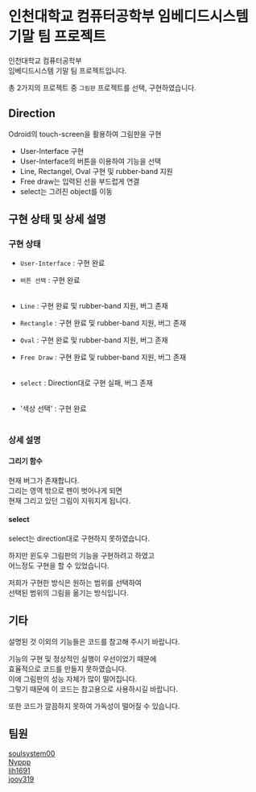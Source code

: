 # 인천대학교 컴퓨터공학부 임베디드시스템 기말 팀 프로젝트

인천대학교 컴퓨터공학부  
임베디드시스템 기말 팀 프로젝트입니다.  

총 2가지의 프로젝트 중 `그림판` 프로젝트를 선택, 구현하였습니다.  

## Direction

Odroid의 touch-screen을 활용하여 그림판을 구현  

* User-Interface 구현  
* User-Interface의 버튼을 이용하여 기능을 선택  
* Line, Rectangel, Oval 구현 및 rubber-band 지원  
* Free draw는 입력된 선을 부드럽게 연결  
* select는 그려진 object를 이동  

## 구현 상태 및 상세 설명

### 구현 상태

* `User-Interface` : 구현 완료
* `버튼 선택` : 구현 완료  <br><br>

* `Line` : 구현 완료 및 rubber-band 지원, 버그 존재
* `Rectangle` : 구현 완료 및 rubber-band 지원, 버그 존재
* `Oval` : 구현 완료 및 rubber-band 지원, 버그 존재
* `Free Draw` : 구현 완료 및 rubber-band 지원, 버그 존재  <br><br>

* `select` : Direction대로 구현 실패, 버그 존재  <br><br>

* '색상 선택' : 구현 완료  <br><br>

### 상세 설명

#### 그리기 함수

현재 버그가 존재합니다.  
그리는 영역 밖으로 펜이 벗어나게 되면  
현재 그리고 있던 그림이 지워지게 됩니다.  

#### select

select는 direction대로 구현하지 못하였습니다.  

하지만 윈도우 그림판의 기능을 구현하려고 하였고  
어느정도 구현을 할 수 있었습니다.  

저희가 구현한 방식은 원하는 범위를 선택하여  
선택된 범위의 그림을 옮기는 방식입니다.

## 기타

설명된 것 이외의 기능들은 코드를 참고해 주시기 바랍니다.  

기능의 구현 및 정상적인 실행이 우선이었기 때문에  
효율적으로 코드를 만들지 못하였습니다.  
이에 그림판의 성능 자체가 많이 떨어집니다.  
그렇기 때문에 이 코드는 참고용으로 사용하시길 바랍니다.  

또한 코드가 깔끔하지 못하여 가독성이 떨어질 수 있습니다.  

## 팀원

[soulsystem00](https://github.com/soulsystem00)  
[Nyppp](https://github.com/Nyppp)  
[lih1691](https://github.com/lih1691)  
[jooy319](https://github.com/jooy319) 
